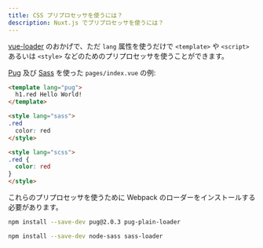 ```yaml
---
title: CSS プリプロセッサを使うには？
description: Nuxt.js でプリプロセッサを使うには？
---
```


[vue-loader](http://vue-loader.vuejs.org/en/configurations/pre-processors.html) のおかげで、ただ `lang` 属性を使うだけで `<template>` や `<script>` あるいは `<style>` などのためのプリプロセッサを使うことができます。

[Pug](https://github.com/pugjs/pug) 及び [Sass](http://sass-lang.com/) を使った `pages/index.vue` の例:

```html
<template lang="pug">
  h1.red Hello World!
</template>

<style lang="sass">
.red
  color: red
</style>

<style lang="scss">
.red {
  color: red
}
</style>
```

これらのプリプロセッサを使うために Webpack のローダーをインストールする必要があります。

```bash
npm install --save-dev pug@2.0.3 pug-plain-loader
```

```bash
npm install --save-dev node-sass sass-loader
```
